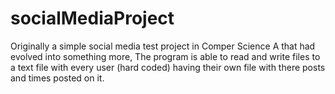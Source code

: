 # socialMediaProject
Originally a simple social media test project in Comper Science A that had evolved into something more,
The program is able to read and write files to a text file with every user (hard coded) having their own file with there posts and times posted on it. 

